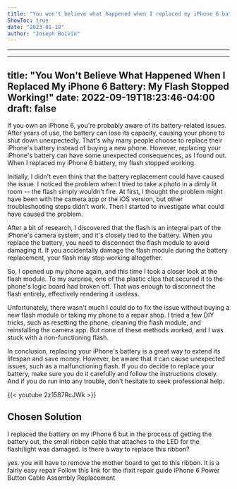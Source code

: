 ```yaml
---
title: "You won't believe what happened when I replaced my iPhone 6 battery - my light flash stopped working!"
ShowToc: true 
date: "2023-01-18"
author: "Joseph Boivin"
---
```

*****
---
title: "You Won't Believe What Happened When I Replaced My iPhone 6 Battery: My Flash Stopped Working!"
date: 2022-09-19T18:23:46-04:00
draft: false
---

If you own an iPhone 6, you're probably aware of its battery-related issues. After years of use, the battery can lose its capacity, causing your phone to shut down unexpectedly. That's why many people choose to replace their iPhone's battery instead of buying a new phone. However, replacing your iPhone's battery can have some unexpected consequences, as I found out. When I replaced my iPhone 6 battery, my flash stopped working. 

Initially, I didn't even think that the battery replacement could have caused the issue. I noticed the problem when I tried to take a photo in a dimly lit room -- the flash simply wouldn't fire. At first, I thought the problem might have been with the camera app or the iOS version, but other troubleshooting steps didn't work. Then I started to investigate what could have caused the problem.

After a bit of research, I discovered that the flash is an integral part of the iPhone's camera system, and it's closely tied to the battery. When you replace the battery, you need to disconnect the flash module to avoid damaging it. If you accidentally damage the flash module during the battery replacement, your flash may stop working altogether.

So, I opened up my phone again, and this time I took a closer look at the flash module. To my surprise, one of the plastic clips that secured it to the phone's logic board had broken off. That was enough to disconnect the flash entirely, effectively rendering it useless.

Unfortunately, there wasn't much I could do to fix the issue without buying a new flash module or taking my phone to a repair shop. I tried a few DIY tricks, such as resetting the phone, cleaning the flash module, and reinstalling the camera app. But none of these methods worked, and I was stuck with a non-functioning flash.

In conclusion, replacing your iPhone's battery is a great way to extend its lifespan and save money. However, be aware that it can cause unexpected issues, such as a malfunctioning flash. If you do decide to replace your battery, make sure you do it carefully and follow the instructions closely. And if you do run into any trouble, don't hesitate to seek professional help.

{{< youtube 2z1587RcJWk >}} 



## Chosen Solution
 I replaced the battery on my iPhone 6 but in the process of getting the battery out, the small ribbon cable that attaches to the LED for the flash/light was damaged.  Is there a way to replace this ribbon?

 yes. you will have to remove the mother board to get to this ribbon. It is a fairly easy repair
Follow this link for the ifixit repair guide
iPhone 6 Power Button Cable Assembly Replacement




